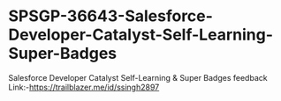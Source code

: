 # SPSGP-36643-Salesforce-Developer-Catalyst-Self-Learning-Super-Badges
Salesforce Developer Catalyst Self-Learning &amp; Super Badges feedback Link:-https://trailblazer.me/id/ssingh2897

